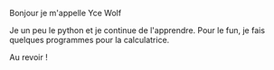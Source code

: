 Bonjour je m'appelle Yce Wolf 

Je un peu le python et je continue de l'apprendre.
Pour le fun, je fais quelques programmes pour la calculatrice.

Au revoir !

